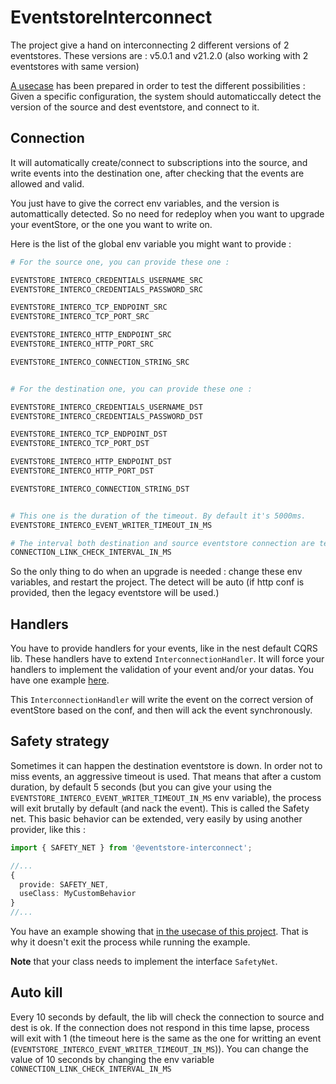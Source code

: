 # EventstoreInterconnect

The project give a hand on interconnecting 2 different versions of 2 eventstores. These versions are : v5.0.1 and
v21.2.0 (also working with 2 eventstores with same version)

[A usecase](apps/example/README.md) has been prepared in order to test the different possibilities : Given a specific configuration, the system should automaticcally detect the version of the
  source and dest eventstore, and connect to it.

## Connection
It will automatically create/connect to subscriptions into the source, and write events into the
destination one, after checking that the events are allowed and valid.

You just have to give the correct env variables, and the version is automattically detected. So no need for redeploy
when you want to upgrade your eventStore, or the one you want to write on.

Here is the list of the global env variable you might want to provide :

```bash
# For the source one, you can provide these one : 

EVENTSTORE_INTERCO_CREDENTIALS_USERNAME_SRC
EVENTSTORE_INTERCO_CREDENTIALS_PASSWORD_SRC

EVENTSTORE_INTERCO_TCP_ENDPOINT_SRC
EVENTSTORE_INTERCO_TCP_PORT_SRC

EVENTSTORE_INTERCO_HTTP_ENDPOINT_SRC
EVENTSTORE_INTERCO_HTTP_PORT_SRC

EVENTSTORE_INTERCO_CONNECTION_STRING_SRC


# For the destination one, you can provide these one : 

EVENTSTORE_INTERCO_CREDENTIALS_USERNAME_DST
EVENTSTORE_INTERCO_CREDENTIALS_PASSWORD_DST

EVENTSTORE_INTERCO_TCP_ENDPOINT_DST
EVENTSTORE_INTERCO_TCP_PORT_DST

EVENTSTORE_INTERCO_HTTP_ENDPOINT_DST
EVENTSTORE_INTERCO_HTTP_PORT_DST

EVENTSTORE_INTERCO_CONNECTION_STRING_DST


# This one is the duration of the timeout. By default it's 5000ms.
EVENTSTORE_INTERCO_EVENT_WRITER_TIMEOUT_IN_MS

# The interval both destination and source eventstore connection are tested. Default is 10_000ms
CONNECTION_LINK_CHECK_INTERVAL_IN_MS
```

So the only thing to do when an upgrade is needed : change these env variables, and restart the project. The detect will be auto (if http conf is provided, then the legacy eventstore will be used.)

## Handlers
You have to provide handlers for your events, like in the nest default CQRS lib. These handlers have to extend `InterconnectionHandler`. It will force your handlers to implement the validation of your event and/or your datas. You have one example [here](apps/example/src/events/example1.handler.ts).

This `InterconnectionHandler` will write the event on the correct version of eventStore based on the conf, and then will ack the event synchronously. 


## Safety strategy
Sometimes it can happen the destination eventstore is down. In order not to miss events, an aggressive timeout is used. That means that after a custom duration, by default 5 seconds (but you can give your using the `EVENTSTORE_INTERCO_EVENT_WRITER_TIMEOUT_IN_MS` env variable), the process will exit brutally by default (and nack the event). This is called the Safety net. This basic behavior can be extended, very easily by using another provider, like this :

```typescript
import { SAFETY_NET } from '@eventstore-interconnect';

//...
{
  provide: SAFETY_NET, 
  useClass: MyCustomBehavior
}
//...
```
You have an example showing that [in the usecase of this project](apps/example/README.md). That is why it doesn't exit the process while running the example. 

**Note** that your class needs to implement the interface `SafetyNet`.

## Auto kill

Every 10 seconds by default, the lib will check the connection to source and dest is ok. If the connection does not respond in this time lapse, process will exit with 1 (the timeout here is the same as the one for writting an event (`EVENTSTORE_INTERCO_EVENT_WRITER_TIMEOUT_IN_MS`)).
You can change the value of 10 seconds by changing the env variable `CONNECTION_LINK_CHECK_INTERVAL_IN_MS`
